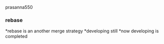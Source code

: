 prasanna550
### rebase
*rebase is an another merge strategy
*developing still
*now developing is completed
